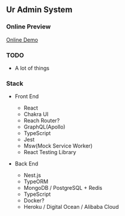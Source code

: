 ## Ur Admin System

### Online Preview

[Online Demo](https://chenxiicheng.github.io/Umin/)

### TODO

- A lot of things

### Stack

- Front End

  - React
  - Chakra UI
  - Reach Router?
  - GraphQL(Apollo)
  - TypeScript
  - Jest
  - Msw(Mock Service Worker)
  - React Testing Library

- Back End
  - Nest.js
  - TypeORM
  - MongoDB / PostgreSQL + Redis
  - TypeScript
  - Docker?
  - Heroku / Digital Ocean / Alibaba Cloud
